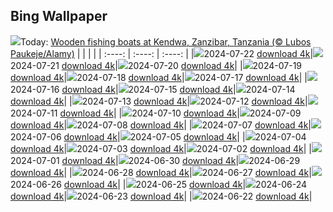 ## Bing Wallpaper
![](./wallpaper/2024-07-22.jpg)Today: [Wooden fishing boats at Kendwa, Zanzibar, Tanzania (© Lubos Paukeje/Alamy)](./wallpaper/2024-07-22.jpg)
|      |      |      |
| :----: | :----: | :----: |
|![](./wallpaper/2024-07-22_sm.jpg)2024-07-22 [download 4k](./wallpaper/2024-07-22.jpg)|![](./wallpaper/2024-07-21_sm.jpg)2024-07-21 [download 4k](./wallpaper/2024-07-21.jpg)|![](./wallpaper/2024-07-20_sm.jpg)2024-07-20 [download 4k](./wallpaper/2024-07-20.jpg)|
|![](./wallpaper/2024-07-19_sm.jpg)2024-07-19 [download 4k](./wallpaper/2024-07-19.jpg)|![](./wallpaper/2024-07-18_sm.jpg)2024-07-18 [download 4k](./wallpaper/2024-07-18.jpg)|![](./wallpaper/2024-07-17_sm.jpg)2024-07-17 [download 4k](./wallpaper/2024-07-17.jpg)|
|![](./wallpaper/2024-07-16_sm.jpg)2024-07-16 [download 4k](./wallpaper/2024-07-16.jpg)|![](./wallpaper/2024-07-15_sm.jpg)2024-07-15 [download 4k](./wallpaper/2024-07-15.jpg)|![](./wallpaper/2024-07-14_sm.jpg)2024-07-14 [download 4k](./wallpaper/2024-07-14.jpg)|
|![](./wallpaper/2024-07-13_sm.jpg)2024-07-13 [download 4k](./wallpaper/2024-07-13.jpg)|![](./wallpaper/2024-07-12_sm.jpg)2024-07-12 [download 4k](./wallpaper/2024-07-12.jpg)|![](./wallpaper/2024-07-11_sm.jpg)2024-07-11 [download 4k](./wallpaper/2024-07-11.jpg)|
|![](./wallpaper/2024-07-10_sm.jpg)2024-07-10 [download 4k](./wallpaper/2024-07-10.jpg)|![](./wallpaper/2024-07-09_sm.jpg)2024-07-09 [download 4k](./wallpaper/2024-07-09.jpg)|![](./wallpaper/2024-07-08_sm.jpg)2024-07-08 [download 4k](./wallpaper/2024-07-08.jpg)|
|![](./wallpaper/2024-07-07_sm.jpg)2024-07-07 [download 4k](./wallpaper/2024-07-07.jpg)|![](./wallpaper/2024-07-06_sm.jpg)2024-07-06 [download 4k](./wallpaper/2024-07-06.jpg)|![](./wallpaper/2024-07-05_sm.jpg)2024-07-05 [download 4k](./wallpaper/2024-07-05.jpg)|
|![](./wallpaper/2024-07-04_sm.jpg)2024-07-04 [download 4k](./wallpaper/2024-07-04.jpg)|![](./wallpaper/2024-07-03_sm.jpg)2024-07-03 [download 4k](./wallpaper/2024-07-03.jpg)|![](./wallpaper/2024-07-02_sm.jpg)2024-07-02 [download 4k](./wallpaper/2024-07-02.jpg)|
|![](./wallpaper/2024-07-01_sm.jpg)2024-07-01 [download 4k](./wallpaper/2024-07-01.jpg)|![](./wallpaper/2024-06-30_sm.jpg)2024-06-30 [download 4k](./wallpaper/2024-06-30.jpg)|![](./wallpaper/2024-06-29_sm.jpg)2024-06-29 [download 4k](./wallpaper/2024-06-29.jpg)|
|![](./wallpaper/2024-06-28_sm.jpg)2024-06-28 [download 4k](./wallpaper/2024-06-28.jpg)|![](./wallpaper/2024-06-27_sm.jpg)2024-06-27 [download 4k](./wallpaper/2024-06-27.jpg)|![](./wallpaper/2024-06-26_sm.jpg)2024-06-26 [download 4k](./wallpaper/2024-06-26.jpg)|
|![](./wallpaper/2024-06-25_sm.jpg)2024-06-25 [download 4k](./wallpaper/2024-06-25.jpg)|![](./wallpaper/2024-06-24_sm.jpg)2024-06-24 [download 4k](./wallpaper/2024-06-24.jpg)|![](./wallpaper/2024-06-23_sm.jpg)2024-06-23 [download 4k](./wallpaper/2024-06-23.jpg)|
|![](./wallpaper/2024-06-22_sm.jpg)2024-06-22 [download 4k](./wallpaper/2024-06-22.jpg)|